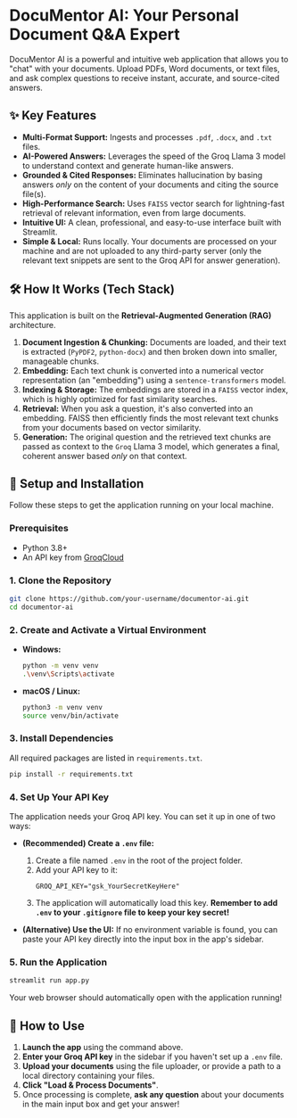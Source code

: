 # DocuMentor AI: Your Personal Document Q&A Expert

DocuMentor AI is a powerful and intuitive web application that allows you to "chat" with your documents. Upload PDFs, Word documents, or text files, and ask complex questions to receive instant, accurate, and source-cited answers.

## ✨ Key Features

*   **Multi-Format Support:** Ingests and processes `.pdf`, `.docx`, and `.txt` files.
*   **AI-Powered Answers:** Leverages the speed of the Groq Llama 3 model to understand context and generate human-like answers.
*   **Grounded & Cited Responses:** Eliminates hallucination by basing answers *only* on the content of your documents and citing the source file(s).
*   **High-Performance Search:** Uses `FAISS` vector search for lightning-fast retrieval of relevant information, even from large documents.
*   **Intuitive UI:** A clean, professional, and easy-to-use interface built with Streamlit.
*   **Simple & Local:** Runs locally. Your documents are processed on your machine and are not uploaded to any third-party server (only the relevant text snippets are sent to the Groq API for answer generation).

## 🛠️ How It Works (Tech Stack)

This application is built on the **Retrieval-Augmented Generation (RAG)** architecture.

1.  **Document Ingestion & Chunking:** Documents are loaded, and their text is extracted (`PyPDF2`, `python-docx`) and then broken down into smaller, manageable chunks.
2.  **Embedding:** Each text chunk is converted into a numerical vector representation (an "embedding") using a `sentence-transformers` model.
3.  **Indexing & Storage:** The embeddings are stored in a `FAISS` vector index, which is highly optimized for fast similarity searches.
4.  **Retrieval:** When you ask a question, it's also converted into an embedding. FAISS then efficiently finds the most relevant text chunks from your documents based on vector similarity.
5.  **Generation:** The original question and the retrieved text chunks are passed as context to the `Groq` Llama 3 model, which generates a final, coherent answer based *only* on that context.

## 🚀 Setup and Installation

Follow these steps to get the application running on your local machine.

### Prerequisites

*   Python 3.8+
*   An API key from [GroqCloud](https://console.groq.com/keys)

### 1. Clone the Repository

```bash
git clone https://github.com/your-username/documentor-ai.git
cd documentor-ai
```

### 2. Create and Activate a Virtual Environment

*   **Windows:**
    ```bash
    python -m venv venv
    .\venv\Scripts\activate
    ```
*   **macOS / Linux:**
    ```bash
    python3 -m venv venv
    source venv/bin/activate
    ```

### 3. Install Dependencies

All required packages are listed in `requirements.txt`.

```bash
pip install -r requirements.txt
```

### 4. Set Up Your API Key

The application needs your Groq API key. You can set it up in one of two ways:

*   **(Recommended) Create a `.env` file:**
    1.  Create a file named `.env` in the root of the project folder.
    2.  Add your API key to it:
        ```
        GROQ_API_KEY="gsk_YourSecretKeyHere"
        ```
    3.  The application will automatically load this key. **Remember to add `.env` to your `.gitignore` file to keep your key secret!**

*   **(Alternative) Use the UI:**
    If no environment variable is found, you can paste your API key directly into the input box in the app's sidebar.

### 5. Run the Application

```bash
streamlit run app.py
```

Your web browser should automatically open with the application running!

## 📖 How to Use

1.  **Launch the app** using the command above.
2.  **Enter your Groq API key** in the sidebar if you haven't set up a `.env` file.
3.  **Upload your documents** using the file uploader, or provide a path to a local directory containing your files.
4.  **Click "Load & Process Documents"**.
5.  Once processing is complete, **ask any question** about your documents in the main input box and get your answer!
